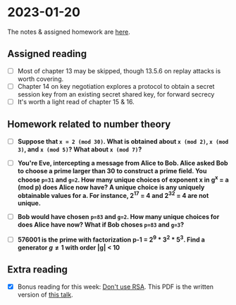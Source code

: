 # 2023-01-20
The notes & assigned homework are [here](https://uncloak.org/courses/rust+cryptography+engineering/course-2023-01-20+Session+8+Notes).

## Assigned reading

* [ ] Most of chapter 13 may be skipped, though 13.5.6 on replay attacks is worth covering.
* [ ] Chapter 14 on key negotiation explores a protocol to obtain a secret session key from an existing secret shared key, for forward secrecy
* [ ] It's worth a light read of chapter 15 & 16. 

## Homework related to number theory

* [ ] **Suppose that `x = 2 (mod 30)`. What is obtained about `x (mod 2)`, `x (mod 3)`, and `x (mod 5)`? What about `x (mod 7)`?**

* [ ] **You're Eve, intercepting a message from Alice to Bob. Alice asked Bob to choose a prime larger than 30 to construct a prime field. You choose `p=31` and `g=2`. How many unique choices of exponent x in g<sup>x</sup> = a (mod p) does Alice now have? A unique choice is any uniquely obtainable values for a. For instance, 2<sup>17</sup> = 4 and 2<sup>32</sup> = 4 are not unique.**

* [ ] **Bob would have chosen `p=83` and `g=2`. How many unique choices for does Alice have now? What if Bob choses `p=83` and `g=3`?**

* [ ] **576001 is the prime with factorization p-1 = 2<sup>9</sup> * 3<sup>2</sup> * 5<sup>3</sup>. Find a generator $g \ne 1$ with order |g| < 10**

## Extra reading

* [x] Bonus reading for this week: [Don't use RSA](https://raw.githubusercontent.com/trailofbits/publications/master/papers/rsagtfo.pdf). This PDF is the written version of [this talk](https://blog.trailofbits.com/2019/07/08/fuck-rsa/).